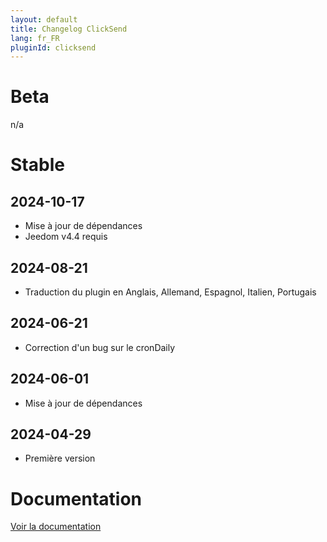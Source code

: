 ```yaml
---
layout: default
title: Changelog ClickSend
lang: fr_FR
pluginId: clicksend
---
```


# Beta

n/a

# Stable

## 2024-10-17

- Mise à jour de dépendances
- Jeedom v4.4 requis

## 2024-08-21

- Traduction du plugin en Anglais, Allemand, Espagnol, Italien, Portugais

## 2024-06-21

- Correction d'un bug sur le cronDaily

## 2024-06-01

- Mise à jour de dépendances

## 2024-04-29

- Première version

# Documentation

[Voir la documentation]({{site.baseurl}}/{{page.pluginId}}/{{page.lang}})
